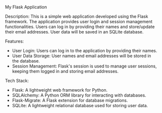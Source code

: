 My Flask Application

Description:
This is a simple web application developed using the Flask framework. The application provides user login and session management functionalities. Users can log in by providing their names and store/update their email addresses. User data will be saved in an SQLite database.

Features:
- User Login: Users can log in to the application by providing their names.
- User Data Storage: User names and email addresses will be stored in the database.
- Session Management: Flask's session is used to manage user sessions, keeping them logged in and storing email addresses.

Tech Stack:
- Flask: A lightweight web framework for Python.
- SQLAlchemy: A Python ORM library for interacting with databases.
- Flask-Migrate: A Flask extension for database migrations.
- SQLite: A lightweight relational database used for storing user data.


